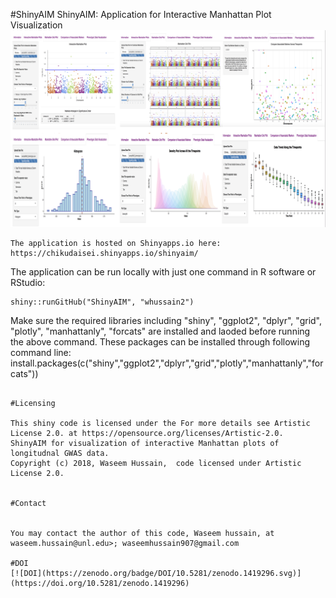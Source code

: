 #ShinyAIM
ShinyAIM: Application for Interactive Manhattan Plot Visualization
![](www/image.png)
``` 
The application is hosted on Shinyapps.io here: https://chikudaisei.shinyapps.io/shinyaim/
```
The application can be run  locally with just one command in R software or RStudio:
```
shiny::runGitHub("ShinyAIM", "whussain2")
```
Make sure the required libraries including "shiny", "ggplot2", "dplyr", "grid", "plotly", "manhattanly", "forcats" are installed and laoded before running the above command.
These packages can be installed through following command line:
install.packages(c("shiny","ggplot2","dplyr","grid","plotly","manhattanly","forcats"))
```

#Licensing

This shiny code is licensed under the For more details see Artistic License 2.0. at https://opensource.org/licenses/Artistic-2.0.
ShinyAIM for visualization of interactive Manhattan plots of longitudnal GWAS data.
Copyright (c) 2018, Waseem Hussain,  code licensed under Artistic License 2.0.


#Contact


You may contact the author of this code, Waseem hussain, at waseem.hussain@unl.edu>; waseemhussain907@gmail.com

#DOI 
[![DOI](https://zenodo.org/badge/DOI/10.5281/zenodo.1419296.svg)](https://doi.org/10.5281/zenodo.1419296)


